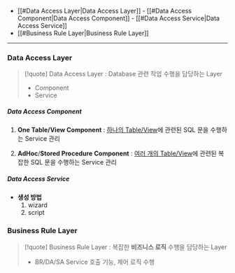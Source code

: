 
- [[#Data Access Layer|Data Access Layer]]
		- [[#Data Access Component|Data Access Component]]
		- [[#Data Access Service|Data Access Service]]
- [[#Business Rule Layer|Business Rule Layer]]

---


### Data Access Layer

>[!quote] Data Access Layer
>: Database 관련 작업 수행을 담당하는 Layer
>
>- Component
>- Service


##### Data Access Component 

1. **One Table/View Component**
	: <u>하나의 Table/View</u>에 관련된 SQL 문을 수행하는 Service 관리


2. **AdHoc**/**Stored Procedure** **Component**
	: <u>여러 개의 Table/View</u>에 관련된 복잡한 SQL 문을 수행하는 Service 관리



##### Data Access Service 

- **생성 방법**
	1. wizard
	2. script







### Business Rule Layer

>[!quote] Business Rule Layer
> : 복잡한 **비즈니스 로직** 수행을 담당하는 Layer
> 
> - BR/DA/SA Service 호출 기능, 제어 로직 수행
